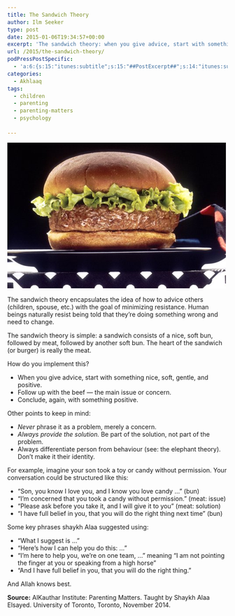 ```yaml
---
title: The Sandwich Theory
author: Ilm Seeker
type: post
date: 2015-01-06T19:34:57+00:00
excerpt: 'The sandwich theory: when you give advice, start with something soft and nice; progress to the core issue (an issue, or a concern, not a problem), and finish again on a strong positive note. This prevents resistance.'
url: /2015/the-sandwich-theory/
podPressPostSpecific:
  - 'a:6:{s:15:"itunes:subtitle";s:15:"##PostExcerpt##";s:14:"itunes:summary";s:15:"##PostExcerpt##";s:15:"itunes:keywords";s:17:"##WordPressCats##";s:13:"itunes:author";s:10:"##Global##";s:15:"itunes:explicit";s:2:"No";s:12:"itunes:block";s:2:"No";}'
categories:
  - Akhlaaq
tags:
  - children
  - parenting
  - parenting-matters
  - psychology

---
```

<img src="/wp-content/uploads/2015/01/NCI_Visuals_Food_Hamburger.jpg" alt="NCI_Visuals_Food_Hamburger" class="alignnone size-medium wp-image-2184" />

The sandwich theory encapsulates the idea of how to advice others (children, spouse, etc.) with the goal of minimizing resistance. Human beings naturally resist being told that they&#8217;re doing something wrong and need to change.

The sandwich theory is simple: a sandwich consists of a nice, soft bun, followed by meat, followed by another soft bun. The heart of the sandwich (or burger) is really the meat.

How do you implement this?

  * When you give advice, start with something nice, soft, gentle, and positive. 
  * Follow up with the beef &#8212; the main issue or concern. 
  * Conclude, again, with something positive.

Other points to keep in mind:

  * _Never_ phrase it as a problem, merely a concern.
  * _Always provide the solution._ Be part of the solution, not part of the problem.
  * Always differentiate person from behaviour (see: the elephant theory). Don&#8217;t make it their identity.

For example, imagine your son took a toy or candy without permission. Your conversation could be structured like this:

  * &#8220;Son, you know I love you, and I know you love candy &#8230;&#8221; (bun)
  * &#8220;I&#8217;m concerned that you took a candy without permission.&#8221; (meat: issue)
  * &#8220;Please ask before you take it, and I will give it to you&#8221; (meat: solution)
  * &#8220;I have full belief in you, that you will do the right thing next time&#8221; (bun)

Some key phrases shaykh Alaa suggested using:

  * &#8220;What I suggest is &#8230;&#8221;
  * &#8220;Here&#8217;s how I can help you do this: &#8230;&#8221;
  * &#8220;I&#8217;m here to help you, we&#8217;re on one team, &#8230;&#8221; meaning &#8220;I am not pointing the finger at you or speaking from a high horse&#8221;
  * &#8220;And I have full belief in you, that you will do the right thing.&#8221;

And Allah knows best.

**Source:** AlKauthar Institute: Parenting Matters. Taught by Shaykh Alaa Elsayed. University of Toronto, Toronto, November 2014.